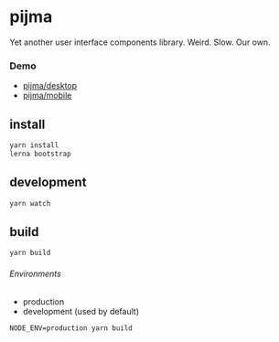 # pijma
Yet another user interface components library. Weird. Slow. Our own.

### Demo
* [pijma/desktop](https://qiwi.github.io/pijma/desktop)
* [pijma/mobile](https://qiwi.github.io/pijma/mobile)

## install
```bash
yarn install
lerna bootstrap
```

## development

```bash
yarn watch
```

## build

```bash
yarn build
```

###### Environments
* production
* development (used by default)

```
NODE_ENV=production yarn build
```
